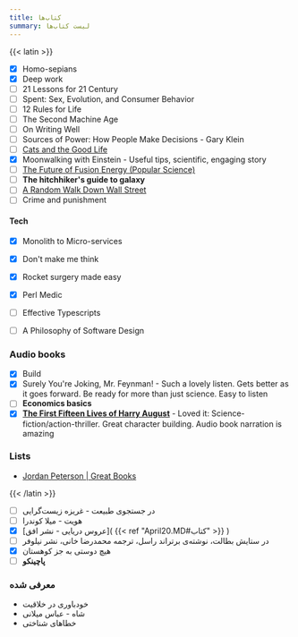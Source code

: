 ```yaml
---
title: کتاب‌ها
summary: لیست کتاب‌ها
---
```


{{< latin >}}

- [X] Homo-sepians
- [X] Deep work
- [ ] 21 Lessons for 21 Century
- [ ] Spent: Sex, Evolution, and Consumer Behavior
- [ ] 12 Rules for Life
- [ ] The Second Machine Age
- [ ] On Writing Well
- [ ] Sources of Power: How People Make Decisions - Gary Klein
- [ ] [Cats and the Good Life](https://lareviewofbooks.org/article/cats-and-the-good-life/)
- [X] Moonwalking with Einstein - Useful tips, scientific, engaging story
- [ ] [The Future of Fusion Energy (Popular Science)](https://eli.thegreenplace.net/2022/book-review-the-future-of-fusion-energy-by-j-parisi-and-j-ball/)
- [ ] **The hitchhiker's guide to galaxy**
- [ ] [A Random Walk Down Wall Street](https://www.amazon.com/Random-Walk-Down-Wall-Street-dp-1324051132/dp/1324051132/ref=nav_signin)
- [ ] Crime and punishment

#### Tech
- [X] Monolith to Micro-services
- [X] Don't make me think
- [X] Rocket surgery made easy
- [X] Perl Medic
- [ ] Effective Typescripts
- [ ] A Philosophy of Software Design


### Audio books
- [X] Build
- [X] Surely You're Joking, Mr. Feynman! - Such a lovely listen. Gets better as it goes forward. Be ready for more than just science. Easy to listen
- [ ] **Economics basics**
- [X] [**The First Fifteen Lives of Harry August**](https://youtu.be/dMYgY5FhO3M?t=306) - Loved it: Science-fiction/action-thriller. Great character building. Audio book narration is amazing

### Lists

- [Jordan Peterson | Great Books](https://www.jordanbpeterson.com/great-books/)

{{< /latin >}}

- [ ] در جستجوی طبیعت - غریزه زیست‌گرایی
- [ ] هویت - میلا کوندرا
- [x] [عروس دریایی - نشر افق]( {{< ref "April20.MD#کتاب" >}} )
- [ ] در ستایش بطالت، نوشته‌ی برتراند راسل، ترجمه محمدرضا خانی، نشر نیلوفر
- [X] هیچ دوستی به جز کوهستان
- [ ] **پاچینکو**

### معرفی شده

- خودباوری در خلاقیت
- شاه - عباس میلانی
- خطاهای شناختی
